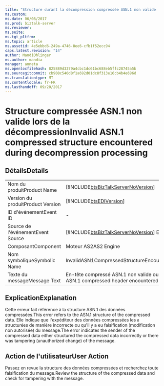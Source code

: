 ```yaml
---
title: "Structure durant la décompression compressée ASN.1 non valide | Documents Microsoft"
ms.custom: 
ms.date: 06/08/2017
ms.prod: biztalk-server
ms.reviewer: 
ms.suite: 
ms.tgt_pltfrm: 
ms.topic: article
ms.assetid: 4e5ebbd6-249a-4746-8ee6-cfb1f52ecc94
caps.latest.revision: "14"
author: MandiOhlinger
ms.author: mandia
manager: anneta
ms.openlocfilehash: 825889d3379a4cbc1dc61bc688eb5ffc28745a5b
ms.sourcegitcommit: cb908c540d8f1a692d01dc8f313e16cb4b4e696d
ms.translationtype: MT
ms.contentlocale: fr-FR
ms.lasthandoff: 09/20/2017
---
```

# <a name="invalid-asn1-compressed-structure-encountered-during-decompression-processing"></a><span data-ttu-id="6f024-102">Structure compressée ASN.1 non valide lors de la décompression</span><span class="sxs-lookup"><span data-stu-id="6f024-102">Invalid ASN.1 compressed structure encountered during decompression processing</span></span>
## <a name="details"></a><span data-ttu-id="6f024-103">Détails</span><span class="sxs-lookup"><span data-stu-id="6f024-103">Details</span></span>  
  
|||  
|-|-|  
|<span data-ttu-id="6f024-104">Nom du produit</span><span class="sxs-lookup"><span data-stu-id="6f024-104">Product Name</span></span>|[!INCLUDE[btsBizTalkServerNoVersion](../includes/btsbiztalkservernoversion-md.md)]|  
|<span data-ttu-id="6f024-105">Version du produit</span><span class="sxs-lookup"><span data-stu-id="6f024-105">Product Version</span></span>|[!INCLUDE[btsEDIVersion](../includes/btsediversion-md.md)]|  
|<span data-ttu-id="6f024-106">ID d'événement</span><span class="sxs-lookup"><span data-stu-id="6f024-106">Event ID</span></span>|-|  
|<span data-ttu-id="6f024-107">Source de l'événement</span><span class="sxs-lookup"><span data-stu-id="6f024-107">Event Source</span></span>|[!INCLUDE[btsBizTalkServerNoVersion](../includes/btsbiztalkservernoversion-md.md)]<span data-ttu-id="6f024-108"> EDI</span><span class="sxs-lookup"><span data-stu-id="6f024-108"> EDI</span></span>|  
|<span data-ttu-id="6f024-109">Composant</span><span class="sxs-lookup"><span data-stu-id="6f024-109">Component</span></span>|<span data-ttu-id="6f024-110">Moteur AS2</span><span class="sxs-lookup"><span data-stu-id="6f024-110">AS2 Engine</span></span>|  
|<span data-ttu-id="6f024-111">Nom symbolique</span><span class="sxs-lookup"><span data-stu-id="6f024-111">Symbolic Name</span></span>|<span data-ttu-id="6f024-112">InvalidASN1CompressedStructureEncountered</span><span class="sxs-lookup"><span data-stu-id="6f024-112">InvalidASN1CompressedStructureEncountered</span></span>|  
|<span data-ttu-id="6f024-113">Texte du message</span><span class="sxs-lookup"><span data-stu-id="6f024-113">Message Text</span></span>|<span data-ttu-id="6f024-114">En-tête compressé ASN.1 non valide ou manquant lors de la décompression</span><span class="sxs-lookup"><span data-stu-id="6f024-114">Invalid or missing ASN.1 compressed header encountered during decompression processing</span></span>|  
  
## <a name="explanation"></a><span data-ttu-id="6f024-115">Explication</span><span class="sxs-lookup"><span data-stu-id="6f024-115">Explanation</span></span>  
 <span data-ttu-id="6f024-116">Cette erreur fait référence à la structure ASN.1 des données compressées.</span><span class="sxs-lookup"><span data-stu-id="6f024-116">This error refers to the ASN.1 structure of the compressed data.</span></span> <span data-ttu-id="6f024-117">Elle indique que l'expéditeur des données compressées les a structurées de manière incorrecte ou qu'il y a eu falsification (modification non autorisée) du message.</span><span class="sxs-lookup"><span data-stu-id="6f024-117">The error indicates the sender of the compressed data either structured the compressed data incorrectly or there was tampering (unauthorized change) of the message.</span></span>  
  
## <a name="user-action"></a><span data-ttu-id="6f024-118">Action de l'utilisateur</span><span class="sxs-lookup"><span data-stu-id="6f024-118">User Action</span></span>  
 <span data-ttu-id="6f024-119">Passez en revue la structure des données compressées et recherchez toute falsification du message.</span><span class="sxs-lookup"><span data-stu-id="6f024-119">Review the structure of the compressed data and check for tampering with the message.</span></span>